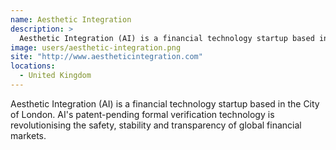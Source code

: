 ```yaml
---
name: Aesthetic Integration
description: > 
  Aesthetic Integration (AI) is a financial technology startup based in the City of London
image: users/aesthetic-integration.png
site: "http://www.aestheticintegration.com"
locations: 
  - United Kingdom
---
```


Aesthetic Integration (AI) is a financial technology startup based in the City of London. AI's patent-pending formal verification technology is revolutionising the safety, stability and transparency of global financial markets.
